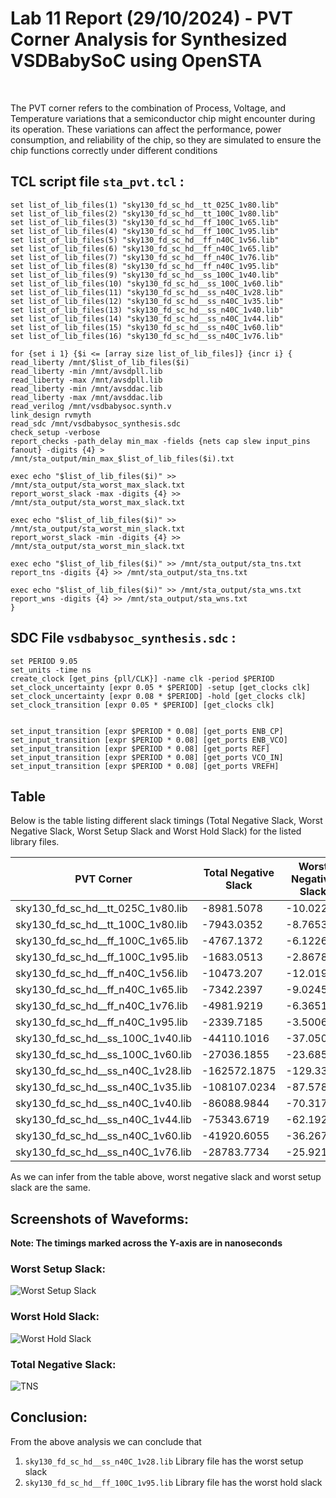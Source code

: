 # Lab 11 Report (29/10/2024) - PVT Corner Analysis for Synthesized VSDBabySoC using OpenSTA
<br>

The PVT corner refers to the combination of Process, Voltage, and Temperature variations that a semiconductor chip might encounter during its operation. These variations can affect the performance, power consumption, and reliability of the chip, so they are simulated to ensure the chip functions correctly under different conditions

## TCL script file ```sta_pvt.tcl``` :

```
set list_of_lib_files(1) "sky130_fd_sc_hd__tt_025C_1v80.lib"
set list_of_lib_files(2) "sky130_fd_sc_hd__tt_100C_1v80.lib"
set list_of_lib_files(3) "sky130_fd_sc_hd__ff_100C_1v65.lib"
set list_of_lib_files(4) "sky130_fd_sc_hd__ff_100C_1v95.lib"
set list_of_lib_files(5) "sky130_fd_sc_hd__ff_n40C_1v56.lib"
set list_of_lib_files(6) "sky130_fd_sc_hd__ff_n40C_1v65.lib"
set list_of_lib_files(7) "sky130_fd_sc_hd__ff_n40C_1v76.lib"
set list_of_lib_files(8) "sky130_fd_sc_hd__ff_n40C_1v95.lib"
set list_of_lib_files(9) "sky130_fd_sc_hd__ss_100C_1v40.lib"
set list_of_lib_files(10) "sky130_fd_sc_hd__ss_100C_1v60.lib"
set list_of_lib_files(11) "sky130_fd_sc_hd__ss_n40C_1v28.lib"
set list_of_lib_files(12) "sky130_fd_sc_hd__ss_n40C_1v35.lib"
set list_of_lib_files(13) "sky130_fd_sc_hd__ss_n40C_1v40.lib"
set list_of_lib_files(14) "sky130_fd_sc_hd__ss_n40C_1v44.lib"
set list_of_lib_files(15) "sky130_fd_sc_hd__ss_n40C_1v60.lib"
set list_of_lib_files(16) "sky130_fd_sc_hd__ss_n40C_1v76.lib"

for {set i 1} {$i <= [array size list_of_lib_files]} {incr i} {
read_liberty /mnt/$list_of_lib_files($i)
read_liberty -min /mnt/avsdpll.lib
read_liberty -max /mnt/avsdpll.lib
read_liberty -min /mnt/avsddac.lib
read_liberty -max /mnt/avsddac.lib
read_verilog /mnt/vsdbabysoc.synth.v
link_design rvmyth
read_sdc /mnt/vsdbabysoc_synthesis.sdc
check_setup -verbose
report_checks -path_delay min_max -fields {nets cap slew input_pins fanout} -digits {4} > /mnt/sta_output/min_max_$list_of_lib_files($i).txt

exec echo "$list_of_lib_files($i)" >> /mnt/sta_output/sta_worst_max_slack.txt
report_worst_slack -max -digits {4} >> /mnt/sta_output/sta_worst_max_slack.txt

exec echo "$list_of_lib_files($i)" >> /mnt/sta_output/sta_worst_min_slack.txt
report_worst_slack -min -digits {4} >> /mnt/sta_output/sta_worst_min_slack.txt

exec echo "$list_of_lib_files($i)" >> /mnt/sta_output/sta_tns.txt
report_tns -digits {4} >> /mnt/sta_output/sta_tns.txt

exec echo "$list_of_lib_files($i)" >> /mnt/sta_output/sta_wns.txt
report_wns -digits {4} >> /mnt/sta_output/sta_wns.txt
}
```

## SDC File ```vsdbabysoc_synthesis.sdc``` :

```
set PERIOD 9.05
set_units -time ns
create_clock [get_pins {pll/CLK}] -name clk -period $PERIOD
set_clock_uncertainty [expr 0.05 * $PERIOD] -setup [get_clocks clk]
set_clock_uncertainty [expr 0.08 * $PERIOD] -hold [get_clocks clk]
set_clock_transition [expr 0.05 * $PERIOD] [get_clocks clk]


set_input_transition [expr $PERIOD * 0.08] [get_ports ENB_CP]
set_input_transition [expr $PERIOD * 0.08] [get_ports ENB_VCO]
set_input_transition [expr $PERIOD * 0.08] [get_ports REF]
set_input_transition [expr $PERIOD * 0.08] [get_ports VCO_IN]
set_input_transition [expr $PERIOD * 0.08] [get_ports VREFH]
```


## Table

Below is the table listing different slack timings (Total Negative Slack, Worst Negative Slack, Worst Setup Slack and Worst Hold Slack) for the listed library files.

| PVT Corner                      | Total Negative Slack           | Worst Negative Slack       | Worst Setup Slack | Worst Hold Slack |
| ----------------------------------| ------------- | ----------| ----------------- | ---------------- |
| sky130_fd_sc_hd__tt_025C_1v80.lib | -8981.5078    | -10.0227  | -10.0227          | -0.3797          |
| sky130_fd_sc_hd__tt_100C_1v80.lib | -7943.0352    | -8.7653   | -8.7653           | -0.3815          |
| sky130_fd_sc_hd__ff_100C_1v65.lib | -4767.1372    | -6.1226   | -6.1226           | -0.442           |
| sky130_fd_sc_hd__ff_100C_1v95.lib | -1683.0513    | -2.8678   | -2.8678           | -0.5001          |
| sky130_fd_sc_hd__ff_n40C_1v56.lib | -10473.207    | -12.0194  | -12.0194          | -0.3826          |
| sky130_fd_sc_hd__ff_n40C_1v65.lib | -7342.2397    | -9.0245   | -9.0245           | -0.422           |
| sky130_fd_sc_hd__ff_n40C_1v76.lib | -4981.9219    | -6.3651   | -6.3651           | -0.4569          |
| sky130_fd_sc_hd__ff_n40C_1v95.lib | -2339.7185    | -3.5006   | -3.5006           | -0.4991          |
| sky130_fd_sc_hd__ss_100C_1v40.lib | -44110.1016   | -37.0507  | -37.0507          | 0.2804           |
| sky130_fd_sc_hd__ss_100C_1v60.lib | -27036.1855   | -23.6857  | -23.6857          | 0.0049           |
| sky130_fd_sc_hd__ss_n40C_1v28.lib | -162572.1875  | -129.3335 | -129.3335         | 1.1813           |
| sky130_fd_sc_hd__ss_n40C_1v35.lib | -108107.0234  | -87.5788  | -87.5788          | 0.715            |
| sky130_fd_sc_hd__ss_n40C_1v40.lib | -86088.9844   | -70.3175  | -70.3175          | 0.4924           |
| sky130_fd_sc_hd__ss_n40C_1v44.lib | -75343.6719   | -62.1922  | -62.1922          | 0.3552           |
| sky130_fd_sc_hd__ss_n40C_1v60.lib | -41920.6055   | -36.2671  | -36.2671          | 0.0262           |
| sky130_fd_sc_hd__ss_n40C_1v76.lib | -28783.7734   | -25.9217  | -25.9217          | -0.184           |

As we can infer from the table above, worst negative slack and worst setup slack are the same.

## Screenshots of Waveforms:

**Note: The timings marked across the Y-axis are in nanoseconds**

### Worst Setup Slack:

![Worst Setup Slack](https://github.com/user-attachments/assets/7daa0093-766e-438e-9b8a-751e8dfde7d7)

### Worst Hold Slack:

![Worst Hold Slack](https://github.com/user-attachments/assets/7479da70-21ad-4f66-93a2-bb2a85712002)

### Total Negative Slack:

![TNS](https://github.com/user-attachments/assets/44ac5f56-cef7-4557-8971-178f387c4965)


## Conclusion:

From the above analysis we can conclude that 

1. ```sky130_fd_sc_hd__ss_n40C_1v28.lib``` Library file has the worst setup slack
2. ```sky130_fd_sc_hd__ff_100C_1v95.lib``` Library file has the worst hold slack
